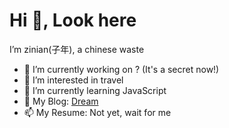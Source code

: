 # Hi 👋, Look here
  
  I’m zinian(子年), a chinese waste
  
- 🔭 I’m currently working on ? (It's a secret now!)
- 👀 I’m interested in travel
- 🌱 I’m currently learning JavaScript
- 💬 My Blog: [Dream](https://zinian.pub)
- 📫 My Resume: Not yet, wait for me

  


